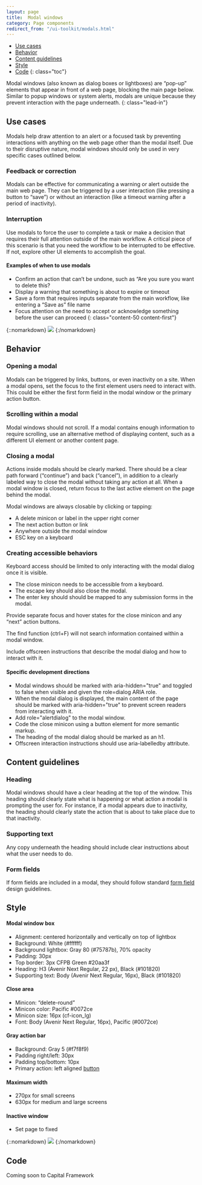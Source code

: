 ```yaml
---
layout: page
title:  Modal windows
category: Page components
redirect_from: "/ui-toolkit/modals.html"
---
```


- [Use cases](#use-cases)
- [Behavior](#behavior)
- [Content guidelines](#content-guidelines)
- [Style](#style)
- [Code](#code)
{: class="toc"}

Modal windows (also known as dialog boxes or lightboxes) are “pop-up” elements that appear in front of a web page, blocking the main page below. Similar to popup windows or system alerts, modals are unique because they prevent interaction with the page underneath. {: class="lead-in"}

## Use cases

Modals help draw attention to an alert or a focused task by preventing interactions with anything on the web page other than the modal itself. Due to their disruptive nature, modal windows should only be used in very specific cases outlined below.

### Feedback or correction

Modals can be effective for communicating a warning or alert outside the main web page. They can be triggered by a user interaction (like pressing a button to “save”) or without an interaction (like a timeout warning after a period of inactivity).

### Interruption
Use modals to force the user to complete a task or make a decision that requires their full attention outside of the main workflow. A critical piece of this scenario is that you need the workflow to be interrupted to be effective. If not, explore other UI elements to accomplish the goal.

#### Examples of when to use modals
* Confirm an action that can’t be undone, such as “Are you sure you want to delete this?
* Display a warning that something is about to expire or timeout
* Save a form that requires inputs separate from the main workflow, like entering a “Save as” file name
* Focus attention on the need to accept or acknowledge something before the user can proceed
{: class="content-50 content-first"}

<div class="content-50 content-last">
{::nomarkdown}
<img src="/design-manual/static/img/modals/formexpiring.png" />
{:/nomarkdown}
</div>

## Behavior

### Opening a modal
Modals can be triggered by links, buttons, or even inactivity on a site. When a modal opens, set the focus to the first element users need to interact with. This could be either the first form field in the modal window or the primary action button.

### Scrolling within a modal
Modal windows should not scroll. If a modal contains enough information to require scrolling, use an alternative method of displaying content, such as a different UI element or another content page.

### Closing a modal
Actions inside modals should be clearly marked. There should be a clear path forward (“continue”) and back (“cancel”), in addition to a clearly labeled way to close the modal without taking any action at all. When a modal window is closed, return focus to the last active element on the page behind the modal.

Modal windows are always closable by clicking or tapping:

 * A delete minicon or label in the upper right corner
 * The next action button or link
 * Anywhere outside the modal window
 * ESC key on a keyboard

### Creating accessible behaviors
Keyboard access should be limited to only interacting with the modal dialog once it is visible.

* The close minicon needs to be accessible from a keyboard.
* The escape key should also close the modal.
* The enter key should should be mapped to any submission forms in the modal.

Provide separate focus and hover states for the close minicon and any “next” action buttons.

The find function (ctrl+F) will not search information contained within a modal window.

Include offscreen instructions that describe the modal dialog and how to interact with it.

#### Specific development directions
* Modal windows should be marked with aria-hidden="true" and toggled to false when visible and given the role=dialog ARIA role.
* When the modal dialog is displayed, the main content of the page should be marked with aria-hidden="true" to prevent screen readers from interacting with it.
* Add role="alertdialog" to the modal window.
* Code the close minicon using a button element for more semantic markup.
* The heading of the modal dialog should be marked as an h1.
* Offscreen interaction instructions should use aria-labelledby attribute.

## Content guidelines

### Heading
Modal windows should have a clear heading at the top of the window. This heading should clearly state what is happening or what action a modal is prompting the user for. For instance, if a modal appears due to inactivity, the heading should clearly state the action that is about to take place due to that inactivity.

### Supporting text
Any copy underneath the heading should include clear instructions about what the user needs to do.

### Form fields
If form fields are included in a modal, they should follow standard [form field](/design-manual/page-components/form-fields.html) design guidelines.

## Style

<div class="content-50 content-first" markdown="1">

#### Modal window box
* Alignment: centered horizontally and vertically on top of lightbox
* Background: White (#ffffff)
* Background lightbox: Gray 80 (#75787b), 70% opacity
* Padding: 30px
* Top border: 3px CFPB Green #20aa3f
* Heading: H3 (Avenir Next Regular, 22 px), Black (#101820)
* Supporting text: Body (Avenir Next Regular, 16px), Black (#101820)


#### Close area
* Minicon: “delete-round”
* Minicon color: Pacific #0072ce
* Minicon size: 16px (cf-icon_lg)
* Font: Body (Avenir Next Regular, 16px), Pacific (#0072ce)

#### Gray action bar
* Background: Gray 5 (#f7f8f9)
* Padding right/left: 30px
* Padding top/bottom: 10px
* Primary action: left aligned [button](/design-manual/page-components/buttons#variations)

#### Maximum width
* 270px for small screens
* 630px for medium and large screens

#### Inactive window
* Set page to fixed

</div>


<div class="content-50 content-last">
{::nomarkdown}
<img src="/design-manual/static/img/modals/savesearch.png" />
{:/nomarkdown}
</div>

## Code
Coming soon to Capital Framework
